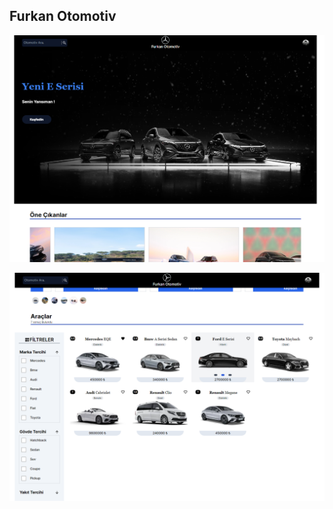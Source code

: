 ## Furkan Otomotiv

![Örnek Resim](public/images/example1.png)

![Örnek Resim](public/images/example2.png)

